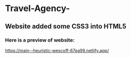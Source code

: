 # Travel-Agency-
## Website added some CSS3 into HTML5
### Here is a preview of website: 
https://main--heuristic-wescoff-67ea99.netlify.app/
